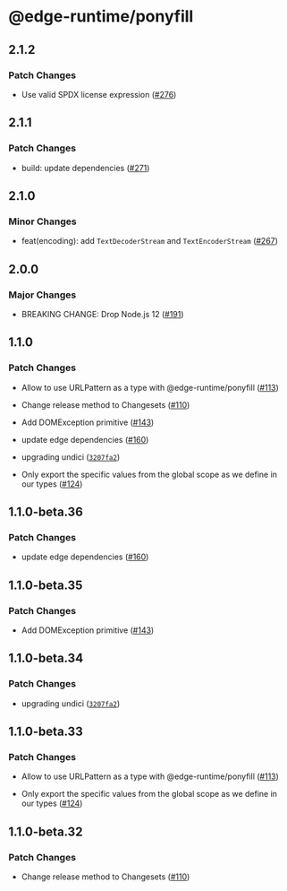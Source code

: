 # @edge-runtime/ponyfill

## 2.1.2

### Patch Changes

- Use valid SPDX license expression ([#276](https://github.com/vercel/edge-runtime/pull/276))

## 2.1.1

### Patch Changes

- build: update dependencies ([#271](https://github.com/vercel/edge-runtime/pull/271))

## 2.1.0

### Minor Changes

- feat(encoding): add `TextDecoderStream` and `TextEncoderStream` ([#267](https://github.com/vercel/edge-runtime/pull/267))

## 2.0.0

### Major Changes

- BREAKING CHANGE: Drop Node.js 12 ([#191](https://github.com/vercel/edge-runtime/pull/191))

## 1.1.0

### Patch Changes

- Allow to use URLPattern as a type with @edge-runtime/ponyfill ([#113](https://github.com/vercel/edge-runtime/pull/113))

- Change release method to Changesets ([#110](https://github.com/vercel/edge-runtime/pull/110))

- Add DOMException primitive ([#143](https://github.com/vercel/edge-runtime/pull/143))

- update edge dependencies ([#160](https://github.com/vercel/edge-runtime/pull/160))

- upgrading undici ([`3207fa2`](https://github.com/vercel/edge-runtime/commit/3207fa224783fecc70ac63aef4cd49a8404ecbc0))

- Only export the specific values from the global scope as we define in our types ([#124](https://github.com/vercel/edge-runtime/pull/124))

## 1.1.0-beta.36

### Patch Changes

- update edge dependencies ([#160](https://github.com/vercel/edge-runtime/pull/160))

## 1.1.0-beta.35

### Patch Changes

- Add DOMException primitive ([#143](https://github.com/vercel/edge-runtime/pull/143))

## 1.1.0-beta.34

### Patch Changes

- upgrading undici ([`3207fa2`](https://github.com/vercel/edge-runtime/commit/3207fa224783fecc70ac63aef4cd49a8404ecbc0))

## 1.1.0-beta.33

### Patch Changes

- Allow to use URLPattern as a type with @edge-runtime/ponyfill ([#113](https://github.com/vercel/edge-runtime/pull/113))

* Only export the specific values from the global scope as we define in our types ([#124](https://github.com/vercel/edge-runtime/pull/124))

## 1.1.0-beta.32

### Patch Changes

- Change release method to Changesets ([#110](https://github.com/vercel/edge-runtime/pull/110))
